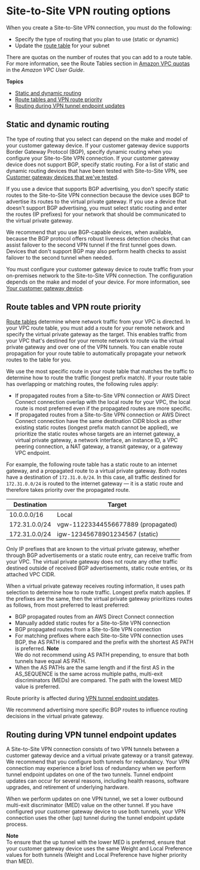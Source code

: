 # Site\-to\-Site VPN routing options<a name="VPNRoutingTypes"></a>

When you create a Site\-to\-Site VPN connection, you must do the following:
+ Specify the type of routing that you plan to use \(static or dynamic\)
+ Update the [route table](https://docs.aws.amazon.com/vpc/latest/userguide/VPC_Route_Tables.html) for your subnet

There are quotas on the number of routes that you can add to a route table\. For more information, see the Route Tables section in [Amazon VPC quotas](https://docs.aws.amazon.com/vpc/latest/userguide/amazon-vpc-limits.html) in the *Amazon VPC User Guide*\.

**Topics**
+ [Static and dynamic routing](#vpn-static-dynamic)
+ [Route tables and VPN route priority](#vpn-route-priority)
+ [Routing during VPN tunnel endpoint updates](#routing-vpn-tunnel-updates)

## Static and dynamic routing<a name="vpn-static-dynamic"></a>

The type of routing that you select can depend on the make and model of your customer gateway device\. If your customer gateway device supports Border Gateway Protocol \(BGP\), specify dynamic routing when you configure your Site\-to\-Site VPN connection\. If your customer gateway device does not support BGP, specify static routing\. For a list of static and dynamic routing devices that have been tested with Site\-to\-Site VPN, see [Customer gateway devices that we've tested](your-cgw.md#DevicesTested)\.

If you use a device that supports BGP advertising, you don't specify static routes to the Site\-to\-Site VPN connection because the device uses BGP to advertise its routes to the virtual private gateway\. If you use a device that doesn't support BGP advertising, you must select static routing and enter the routes \(IP prefixes\) for your network that should be communicated to the virtual private gateway\. 

We recommend that you use BGP\-capable devices, when available, because the BGP protocol offers robust liveness detection checks that can assist failover to the second VPN tunnel if the first tunnel goes down\. Devices that don't support BGP may also perform health checks to assist failover to the second tunnel when needed\.

You must configure your customer gateway device to route traffic from your on\-premises network to the Site\-to\-Site VPN connection\. The configuration depends on the make and model of your device\. For more information, see [Your customer gateway device](your-cgw.md)\.

## Route tables and VPN route priority<a name="vpn-route-priority"></a>

[Route tables](https://docs.aws.amazon.com/vpc/latest/userguide/VPC_Route_Tables.html) determine where network traffic from your VPC is directed\. In your VPC route table, you must add a route for your remote network and specify the virtual private gateway as the target\. This enables traffic from your VPC that's destined for your remote network to route via the virtual private gateway and over one of the VPN tunnels\. You can enable route propagation for your route table to automatically propagate your network routes to the table for you\. 

We use the most specific route in your route table that matches the traffic to determine how to route the traffic \(longest prefix match\)\. If your route table has overlapping or matching routes, the following rules apply:
+ If propagated routes from a Site\-to\-Site VPN connection or AWS Direct Connect connection overlap with the local route for your VPC, the local route is most preferred even if the propagated routes are more specific\. 
+ If propagated routes from a Site\-to\-Site VPN connection or AWS Direct Connect connection have the same destination CIDR block as other existing static routes \(longest prefix match cannot be applied\), we prioritize the static routes whose targets are an internet gateway, a virtual private gateway, a network interface, an instance ID, a VPC peering connection, a NAT gateway, a transit gateway, or a gateway VPC endpoint\.

For example, the following route table has a static route to an internet gateway, and a propagated route to a virtual private gateway\. Both routes have a destination of `172.31.0.0/24`\. In this case, all traffic destined for `172.31.0.0/24` is routed to the internet gateway — it is a static route and therefore takes priority over the propagated route\.


| Destination | Target | 
| --- | --- | 
| 10\.0\.0\.0/16 | Local | 
| 172\.31\.0\.0/24 | vgw\-11223344556677889 \(propagated\) | 
| 172\.31\.0\.0/24 | igw\-12345678901234567 \(static\) | 

Only IP prefixes that are known to the virtual private gateway, whether through BGP advertisements or a static route entry, can receive traffic from your VPC\. The virtual private gateway does not route any other traffic destined outside of received BGP advertisements, static route entries, or its attached VPC CIDR\.

When a virtual private gateway receives routing information, it uses path selection to determine how to route traffic\. Longest prefix match applies\. If the prefixes are the same, then the virtual private gateway prioritizes routes as follows, from most preferred to least preferred: 
+ BGP propagated routes from an AWS Direct Connect connection 
+ Manually added static routes for a Site\-to\-Site VPN connection
+ BGP propagated routes from a Site\-to\-Site VPN connection
+ For matching prefixes where each Site\-to\-Site VPN connection uses BGP, the AS PATH is compared and the prefix with the shortest AS PATH is preferred\.
**Note**  
We do not recommend using AS PATH prepending, to ensure that both tunnels have equal AS PATH\.
+ When the AS PATHs are the same length and if the first AS in the AS\_SEQUENCE is the same across multiple paths, multi\-exit discriminators \(MEDs\) are compared\. The path with the lowest MED value is preferred\.

Route priority is affected during [VPN tunnel endpoint updates](#routing-vpn-tunnel-updates)\.

We recommend advertising more specific BGP routes to influence routing decisions in the virtual private gateway\.

## Routing during VPN tunnel endpoint updates<a name="routing-vpn-tunnel-updates"></a>

A Site\-to\-Site VPN connection consists of two VPN tunnels between a customer gateway device and a virtual private gateway or a transit gateway\. We recommend that you configure both tunnels for redundancy\. Your VPN connection may experience a brief loss of redundancy when we perform tunnel endpoint updates on one of the two tunnels\. Tunnel endpoint updates can occur for several reasons, including health reasons, software upgrades, and retirement of underlying hardware\. 

When we perform updates on one VPN tunnel, we set a lower outbound multi\-exit discriminator \(MED\) value on the other tunnel\. If you have configured your customer gateway device to use both tunnels, your VPN connection uses the other \(up\) tunnel during the tunnel endpoint update process\.

**Note**  
To ensure that the up tunnel with the lower MED is preferred, ensure that your customer gateway device uses the same Weight and Local Preference values for both tunnels \(Weight and Local Preference have higher priority than MED\)\.